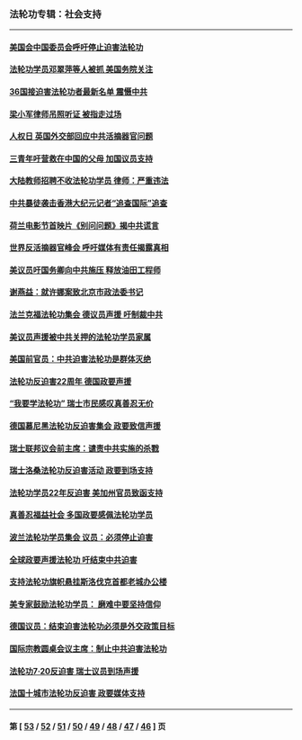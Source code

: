 ### 法轮功专辑：社会支持
---
#### [美国会中国委员会呼吁停止迫害法轮功](../../pages/nf4386/n13465411.md) 
#### [法轮功学员邓翠萍等人被抓 美国务院关注](../../pages/nf4386/n13451524.md) 
#### [36国接迫害法轮功者最新名单 震慑中共](../../pages/nf4386/n13445909.md) 
#### [梁小军律师吊照听证 被指走过场](../../pages/nf4386/n13437662.md) 
#### [人权日 英国外交部回应中共活摘器官问题](../../pages/nf4386/n13430243.md) 
#### [三青年吁营救在中国的父母 加国议员支持](../../pages/nf4386/n13429744.md) 
#### [大陆教师招聘不收法轮功学员 律师：严重违法](../../pages/nf4386/n13365839.md) 
#### [中共暴徒袭击香港大纪元记者“追查国际”追查](../../pages/nf4386/n13343404.md) 
#### [荷兰电影节首映片《别问问题》揭中共谎言](../../pages/nf4386/n13321179.md) 
#### [世界反活摘器官峰会 呼吁媒体有责任揭露真相](../../pages/nf4386/n13264475.md) 
#### [美议员吁国务卿向中共施压 释放油田工程师](../../pages/nf4386/n13233845.md) 
#### [谢燕益：就许娜案致北京市政法委书记](../../pages/nf4386/n13182701.md) 
#### [法兰克福法轮功集会 德议员声援 吁制裁中共](../../pages/nf4386/n13175975.md) 
#### [美议员声援被中共关押的法轮功学员家属](../../pages/nf4386/n13158310.md) 
#### [美国前官员：中共迫害法轮功是群体灭绝](../../pages/nf4386/n13157750.md) 
#### [法轮功反迫害22周年 德国政要声援](../../pages/nf4386/n13143632.md) 
#### [“我要学法轮功” 瑞士市民感叹真善忍无价](../../pages/nf4386/n13129633.md) 
#### [德国慕尼黑法轮功反迫害集会 政要致信声援](../../pages/nf4386/n13129148.md) 
#### [瑞士联邦议会前主席：谴责中共实施的杀戮](../../pages/nf4386/n13127336.md) 
#### [瑞士洛桑法轮功反迫害活动 政要到场支持](../../pages/nf4386/n13119398.md) 
#### [法轮功学员22年反迫害 美加州官员致函支持](../../pages/nf4386/n13118879.md) 
#### [真善忍福益社会 多国政要感佩法轮功学员](../../pages/nf4386/n13116951.md) 
#### [波兰法轮功学员集会 议员：必须停止迫害](../../pages/nf4386/n13116685.md) 
#### [全球政要声援法轮功 吁结束中共迫害](../../pages/nf4386/n13114441.md) 
#### [支持法轮功旗帜悬挂斯洛伐克首都老城办公楼](../../pages/nf4386/n13112261.md) 
#### [美专家鼓励法轮功学员： 磨难中要坚持信仰](../../pages/nf4386/n13108359.md) 
#### [德国议员：结束迫害法轮功必须是外交政策目标](../../pages/nf4386/n13109600.md) 
#### [国际宗教圆桌会议主席：制止中共迫害法轮功](../../pages/nf4386/n13108177.md) 
#### [法轮功7·20反迫害 瑞士议员到场声援](../../pages/nf4386/n13107072.md) 
#### [法国十城市法轮功反迫害 政要媒体支持](../../pages/nf4386/n13104833.md) 

---
#### 第 [ [53](./53.md) / [52](./52.md) / [51](./51.md) / [50](./50.md) / [49](./49.md) / [48](./48.md) / [47](./47.md) / [46](./46.md) ] 页
